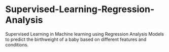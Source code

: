 # Supervised-Learning-Regression-Analysis
Supervised Learning in Machine learning using Regression Analysis Models to predict the birthweight of a baby based on different features and conditions. 
